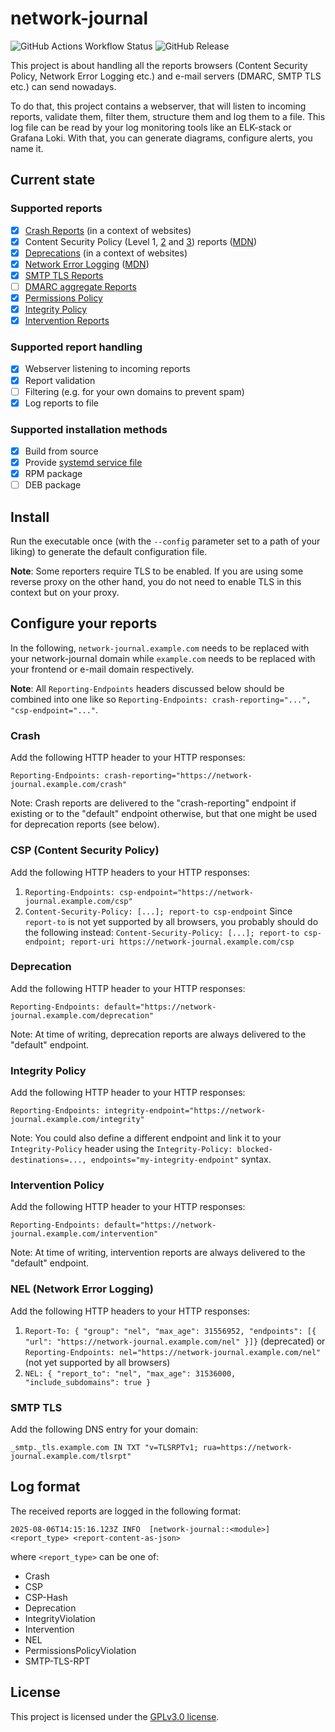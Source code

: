 # network-journal

![GitHub Actions Workflow Status](https://img.shields.io/github/actions/workflow/status/nerou42/network-journal/ci.yml)
![GitHub Release](https://img.shields.io/github/v/release/nerou42/network-journal?display_name=tag&label=latest%20release&color=blue)

This project is about handling all the reports browsers (Content Security Policy, Network Error Logging etc.) and e-mail servers (DMARC, SMTP TLS etc.) can send nowadays.

To do that, this project contains a webserver, that will listen to incoming reports, validate them, filter them, structure them and log them to a file. 
This log file can be read by your log monitoring tools like an ELK-stack or Grafana Loki. 
With that, you can generate diagrams, configure alerts, you name it.

## Current state

### Supported reports

- [x] [Crash Reports](https://wicg.github.io/crash-reporting/) (in a context of websites)
- [x] Content Security Policy (Level 1, [2](https://www.w3.org/TR/CSP2/) and [3](https://www.w3.org/TR/CSP3/)) reports ([MDN](https://developer.mozilla.org/en-US/docs/Web/HTTP/Guides/CSP))
- [x] [Deprecations](https://wicg.github.io/deprecation-reporting/) (in a context of websites)
- [x] [Network Error Logging](https://www.w3.org/TR/network-error-logging/) ([MDN](https://developer.mozilla.org/en-US/docs/Web/HTTP/Guides/Network_Error_Logging))
- [x] [SMTP TLS Reports](https://www.rfc-editor.org/rfc/rfc8460)
- [ ] [DMARC aggregate Reports](https://www.rfc-editor.org/rfc/rfc7489.html)
- [x] [Permissions Policy](https://w3c.github.io/webappsec-permissions-policy/)
- [x] [Integrity Policy](https://w3c.github.io/webappsec-subresource-integrity/)
- [x] [Intervention Reports](https://wicg.github.io/intervention-reporting/)

### Supported report handling

- [x] Webserver listening to incoming reports
- [x] Report validation
- [ ] Filtering (e.g. for your own domains to prevent spam)
- [x] Log reports to file

### Supported installation methods

- [x] Build from source
- [x] Provide [systemd service file](pkg/network-journal.service)
- [x] RPM package
- [ ] DEB package

## Install

Run the executable once (with the `--config` parameter set to a path of your liking) to generate the default configuration file.

**Note**: Some reporters require TLS to be enabled. If you are using some reverse proxy on the other hand, you do not need to enable TLS in this context but on your proxy.

## Configure your reports

In the following, `network-journal.example.com` needs to be replaced with your network-journal domain while `example.com` needs to be replaced with your frontend or e-mail domain respectively.

**Note**: All `Reporting-Endpoints` headers discussed below should be combined into one like so `Reporting-Endpoints: crash-reporting="...", "csp-endpoint="..."`.

### Crash

Add the following HTTP header to your HTTP responses:

`Reporting-Endpoints: crash-reporting="https://network-journal.example.com/crash"`

Note: Crash reports are delivered to the "crash-reporting" endpoint if existing or to the "default" endpoint otherwise, but that one might be used for deprecation reports (see below).

### CSP (Content Security Policy)

Add the following HTTP headers to your HTTP responses:

1. `Reporting-Endpoints: csp-endpoint="https://network-journal.example.com/csp"`
1. `Content-Security-Policy: [...]; report-to csp-endpoint`
    Since `report-to` is not yet supported by all browsers, you probably should do the following instead:
    `Content-Security-Policy: [...]; report-to csp-endpoint; report-uri https://network-journal.example.com/csp`

### Deprecation

Add the following HTTP header to your HTTP responses:

`Reporting-Endpoints: default="https://network-journal.example.com/deprecation"`

Note: At time of writing, deprecation reports are always delivered to the "default" endpoint.

### Integrity Policy

Add the following HTTP header to your HTTP responses:

`Reporting-Endpoints: integrity-endpoint="https://network-journal.example.com/integrity"`

Note: You could also define a different endpoint and link it to your `Integrity-Policy` header using the `Integrity-Policy: blocked-destinations=..., endpoints="my-integrity-endpoint"` syntax.

### Intervention Policy

Add the following HTTP header to your HTTP responses:

`Reporting-Endpoints: default="https://network-journal.example.com/intervention"`

Note: At time of writing, intervention reports are always delivered to the "default" endpoint.

### NEL (Network Error Logging)

Add the following HTTP headers to your HTTP responses:

1. `Report-To: { "group": "nel", "max_age": 31556952, "endpoints": [{ "url": "https://network-journal.example.com/nel" }]}` (deprecated) or
    `Reporting-Endpoints: nel="https://network-journal.example.com/nel"` (not yet supported by all browsers)
1. `NEL: { "report_to": "nel", "max_age": 31536000, "include_subdomains": true }`

### SMTP TLS

Add the following DNS entry for your domain:

`_smtp._tls.example.com IN TXT "v=TLSRPTv1; rua=https://network-journal.example.com/tlsrpt"`

## Log format

The received reports are logged in the following format:

`2025-08-06T14:15:16.123Z INFO  [network-journal::<module>]  <report_type> <report-content-as-json>`

where `<report_type>` can be one of:

- Crash
- CSP
- CSP-Hash
- Deprecation
- IntegrityViolation
- Intervention
- NEL
- PermissionsPolicyViolation
- SMTP-TLS-RPT

## License

This project is licensed under the [GPLv3.0 license](LICENSE.md).
